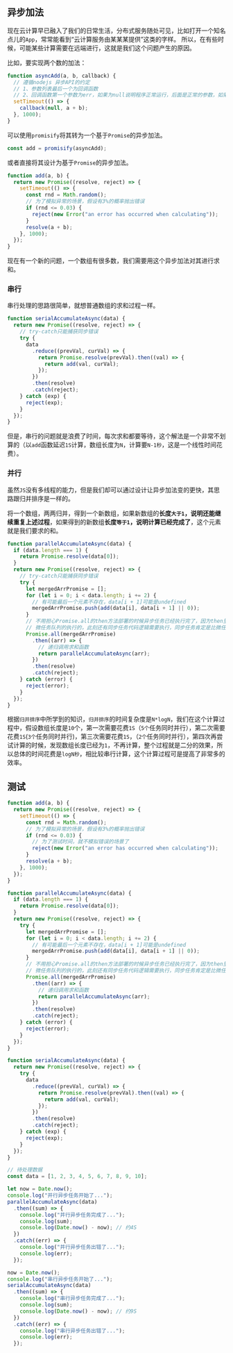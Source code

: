 ## 异步加法

现在云计算早已融入了我们的日常生活，分布式服务随处可见，比如打开一个知名点儿的`App`，常常能看到“云计算服务由某某某提供”这类的字样。
所以，在有些时候，可能某些计算需要在远端进行，这就是我们这个问题产生的原因。

比如，要实现两个数的加法：

```js
function asyncAdd(a, b, callback) {
  // 遵循nodejs 异步API的约定
  // 1、参数列表最后一个为回调函数
  // 2、回调函数第一个参数为err，如果为null说明程序正常运行，后面是正常的参数，如果不为null，所以异步任务的执行过程中有错误产生。
  setTimeout(() => {
    callback(null, a + b);
  }, 1000);
}
```

可以使用`promisify`将其转为一个基于`Promise`的异步加法。

```js
const add = promisify(asyncAdd);
```

或者直接将其设计为基于`Promise`的异步加法。

```js
function add(a, b) {
  return new Promise((resolve, reject) => {
    setTimeout(() => {
      const rnd = Math.random();
      // 为了模拟异常的场景，假设有3%的概率抛出错误
      if (rnd <= 0.03) {
        reject(new Error("an error has occurred when calculating"));
      }
      resolve(a + b);
    }, 1000);
  });
}
```

现在有一个新的问题，一个数组有很多数，我们需要用这个异步加法对其进行求和。

### 串行

串行处理的思路很简单，就想普通数组的求和过程一样。

```js
function serialAccumulateAsync(data) {
  return new Promise((resolve, reject) => {
    // try-catch只能捕获同步错误
    try {
      data
        .reduce((prevVal, curVal) => {
          return Promise.resolve(prevVal).then((val) => {
            return add(val, curVal);
          });
        })
        .then(resolve)
        .catch(reject);
    } catch (exp) {
      reject(exp);
    }
  });
}
```

但是，串行的问题就是浪费了时间，每次求和都要等待，这个解法是一个非常不划算的（以`add`函数延迟`1S`计算，数组长度为`N`，计算要`N-1秒`，这是一个线性时间花费）。

### 并行

虽然`JS`没有多线程的能力，但是我们却可以通过设计让异步加法变的更快，其思路跟归并排序是一样的。

将一个数组，两两归并，得到一个新数组，如果新数组的**长度`大于1`，说明还能继续重复上述过程**，如果得到的新数组**长度`等于1`，说明计算已经完成了**，这个元素就是我们要求的和。

```js
function parallelAccumulateAsync(data) {
  if (data.length === 1) {
    return Promise.resolve(data[0]);
  }
  return new Promise((resolve, reject) => {
    // try-catch只能捕获同步错误
    try {
      let mergedArrPromise = [];
      for (let i = 0; i < data.length; i += 2) {
        // 有可能最后一个元素不存在，data[i + 1]可能是undefined
        mergedArrPromise.push(add(data[i], data[i + 1] || 0));
      }
      // 不用担心Promise.all的then方法部署的时候异步任务已经执行完了，因为then里面是在微任务队列中执行，即add的逻辑是在
      // 微任务队列的执行的，此刻还有同步任务代码逻辑需要执行，同步任务肯定是比微任务快的
      Promise.all(mergedArrPromise)
        .then((arr) => {
          // 递归调用求和函数
          return parallelAccumulateAsync(arr);
        })
        .then(resolve)
        .catch(reject);
    } catch (error) {
      reject(error);
    }
  });
}
```

根据`归并排序`中所学到的知识，`归并排序`的时间复杂度是`N*logN`，我们在这个计算过程中，假设数组长度是`10`个，第一次需要花费`1S`（`5个`任务同时并行），第二次需要花费`1S`(`3个`任务同时并行)，第三次需要花费`1S`，（`2个`任务同时并行），第四次再尝试计算的时候，发现数组长度已经为`1`，不再计算，整个过程就是二分的效果，所以总体的时间花费是`logN秒`，相比较串行计算，这个计算过程可是提高了非常多的效率。

## 测试

```js
function add(a, b) {
  return new Promise((resolve, reject) => {
    setTimeout(() => {
      const rnd = Math.random();
      // 为了模拟异常的场景，假设有3%的概率抛出错误
      if (rnd <= 0.03) {
        // 为了测试时间，就不模拟错误的场景了
        reject(new Error("an error has occurred when calculating"));
      }
      resolve(a + b);
    }, 1000);
  });
}

function parallelAccumulateAsync(data) {
  if (data.length === 1) {
    return Promise.resolve(data[0]);
  }
  return new Promise((resolve, reject) => {
    try {
      let mergedArrPromise = [];
      for (let i = 0; i < data.length; i += 2) {
        // 有可能最后一个元素不存在，data[i + 1]可能是undefined
        mergedArrPromise.push(add(data[i], data[i + 1] || 0));
      }
      // 不用担心Promise.all的then方法部署的时候异步任务已经执行完了，因为then里面是在微任务队列中执行，即add的逻辑是在
      // 微任务队列的执行的，此刻还有同步任务代码逻辑需要执行，同步任务肯定是比微任务快的
      Promise.all(mergedArrPromise)
        .then((arr) => {
          // 递归调用求和函数
          return parallelAccumulateAsync(arr);
        })
        .then(resolve)
        .catch(reject);
    } catch (error) {
      reject(error);
    }
  });
}

function serialAccumulateAsync(data) {
  return new Promise((resolve, reject) => {
    try {
      data
        .reduce((prevVal, curVal) => {
          return Promise.resolve(prevVal).then((val) => {
            return add(val, curVal);
          });
        })
        .then(resolve)
        .catch(reject);
    } catch (exp) {
      reject(exp);
    }
  });
}

// 待处理数据
const data = [1, 2, 3, 4, 5, 6, 7, 8, 9, 10];

let now = Date.now();
console.log("并行异步任务开始了...");
parallelAccumulateAsync(data)
  .then((sum) => {
    console.log("并行异步任务完成了...");
    console.log(sum);
    console.log(Date.now() - now); // 约4S
  })
  .catch((err) => {
    console.log("并行异步任务出错了...");
    console.log(err);
  });

now = Date.now();
console.log("串行异步任务开始了...");
serialAccumulateAsync(data)
  .then((sum) => {
    console.log("串行异步任务完成了...");
    console.log(sum);
    console.log(Date.now() - now); // 约9S
  })
  .catch((err) => {
    console.log("串行异步任务出错了...");
    console.log(err);
  });
```
